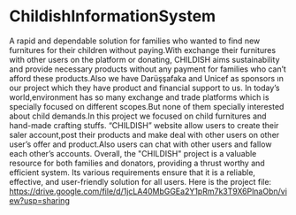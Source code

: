 # ChildishInformationSystem
A rapid and dependable solution for families who wanted to find new furnitures for their children without paying.With exchange their furnitures with other users on the platform or donating, CHILDISH aims sustainability and provide necessary products without any payment for families who can’t afford these products.Also we have Darüşşafaka and Unicef as sponsors ın our project which they have product and financial support to us. In today’s world,environment has so many exchange and trade platforms which is specially focused on different scopes.But none of them specially interested about child demands.In this project we focused on child furnitures and hand-made crafting stuffs. “CHILDISH” website allow users to create their saler account,post their products and make deal with other users on other user’s offer and product.Also users can chat with other users and fallow each other’s accounts. Overall, the "CHILDISH" project is a valuable resource for both families and donators, providing a thrust worthy and efficient system. Its various requirements ensure that it is a reliable, effective, and user-friendly solution for all users. 
Here is the project file:
https://drive.google.com/file/d/1jcLA40MbGGEa2Y1pRm7k3T9X6PlnaObn/view?usp=sharing
